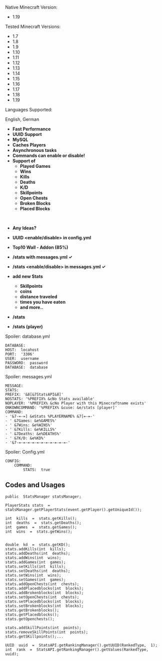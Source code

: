 Native Minecraft Version:

-   1.19

Tested Minecraft Versions:

-   1.7
-   1.8
-   1.9
-   1.10
-   1.11
-   1.12
-   1.13
-   1.14
-   1.15
-   1.16
-   1.17
-   1.18
-   1.19

Languages Supported:

English, German

-   **Fast Performance**
-   **UUID Support**
-   **MySQL**
-   **Caches Players**
-   **Asynchronous tasks**
-   **Commands can enable or disable!**
-   **Support of**
    -   **Played Games**
    -   **Wins**
    -   **Kills**
    -   **Deaths**
    -   **K/D**
    -   **Skillpoints**
    -   **Open Chests**
    -   **Broken Blocks**
    -   **Placed Blocks**

​

-   **Any Ideas?**
-   **UUID <enable/disable> in config.yml**
-   **Top10 Wall - Addon (85%)**
-   **/stats with messages.yml  ✓**
-   **/stats <enable/disable> in messages.yml  **✓****
-   **add new Stats**
    -   **Skillpoints**
    -   **coins**
    -   ****distance traveled****
    -   ******times you have eaten******
    -   ********and more..********

-   **/stats**
-   **/stats (player)**
  

Spoiler:  database.yml


    DATABASE:  
	HOST:  locahost  
	PORT:  '3306'  
	USER:  username  
	PASSWORD:  password  
	DATABASE:  database  

  

Spoiler:  messages.yml


	MESSAGE:  
	STATS:  
	PREFIX: '&8[&7StatsAPI&8]'  
	NOSTATS: '%PREFIX% &cNo Stats available'  
	NOPLAYER: '%PREFIX% &cNo Player with this Minecraftname exists'  
	ONKOWNCOMMAND: '%PREFIX% &cuse: &e/stats [player]'  
	COMMAND:  
	- '&7-=-=] &eStats %PLAYERNAME% &7[=-=-'  
	- ' &7Games: &e%GAMES%'  
	- ' &7Wins: &e%WINS%'  
	- ' &7Kills: &e%KILLS%'  
	- ' &7Deaths: &e%DEATHS%'  
	- ' &7K/D: &e%KD%'  
	- '&7-=-=-=-=-=-=-=-=-=-=-=-'  

  

Spoiler:  Config.yml

	CONFIG:  
		COMMAND:  
			STATS:  true

  ## Codes and Usages
	
	public  StatsManager statsManager;  
	
	PlayerStats stats  =  statsManager.getPlayerStats(event.getPlayer().getUniqueId());  
  
	int  kills  =  stats.getKills();  
	int  deaths  =  stats.getDeaths();  
	int  games  =  stats.getGames();  
	int  wins  =  stats.getWins();  
  

	double  kd  =  stats.getKD();  
	stats.addKills(int  kills);  
	stats.addDeaths(int  deaths);  
	stats.addWins(int  wins);  
	stats.addGames(int  games);  
	stats.setKills(int  kills);  
	stats.setDeaths(int  deaths);  
	stats.setWins(int  wins);  
	stats.setGames(int  games);  
	stats.addOpenChests(int  chests);  
	stats.addPlacedblocks(int  blocks);  
	stats.addBrokenblocks(int  blocks);  
	stats.setOpenChests(int  chests);  
	stats.setPlacedblocks(int  blocks);  
	stats.setBrokenblocks(int  blocks);  
	stats.getBrokenblocks();  
	stats.getPlacedblocks();  
	stats.getOpenchests();  
  
	stats.addSkillPoints(int  points);  
	stats.removeSkillPoints(int  points);  
	stats.getSKillpoints();...  
  
	UUID  uuid  =  StatsAPI.getRankingManager().getUUID(RankedType,  1);  
	int  rank  =  StatsAPI.getRankingManager().getValues(RankedType, uuid);  
